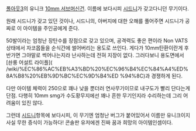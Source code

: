 [폴아웃3](%ED%8F%B4%EC%95%84%EC%9B%833.md)의 유니크 [10mm 서브머신건](10mm%20%EC%84%9C%EB%B8%8C%20%EB%A8%B8%EC%8B%A0%EA%B1%B4.md). 이름에 보다시피
[시드니](%EC%8B%9C%EB%93%9C%EB%8B%88%28%ED%8F%B4%EC%95%84%EC%9B%833%29.md)가
갖고다니던 무기이다.

원래 시드니가 갖고 있던 것이나, 시드니의, 아버지에 대한 오해를 풀어주면 시드니가 공짜로 이 아이템을 주인공에게 준다.  

50발이라는 엄청난 장탄수를 장점으로 갖고 있으며, 공격력도 좋은 편이라 Non VATS상태에서 자코몹들을 순식간에 썰어버리는 용도로
쓰인다. 게다가 10mm탄환이란게 후반가면 그야말로 썩어나는지라 난사하는데 전혀 지장이 없다. 그러다보니 용도면에서 [솬룽 어설트 라이플](
/wiki/%EC%86%AC%EB%A3%BD%20%EC%96%B4%EC%84%A4%ED%8A%B8%20%EB%9D%BC%EC%9D%B4%ED
%94%8C)과 경쟁하게 된다.

다만 아이템 체력이 250으로 꽤나 낮을 뿐더러 연사무기이므로 내구도가 빨리 단다는게 단점. 다행히 10mm smg가 수도황무지에선 꽤나
흔한 무기인지라 수리하는데 그리 어려움이 있진 않다.  

그런데
[시드니](%EC%8B%9C%EB%93%9C%EB%8B%88%28%ED%8F%B4%EC%95%84%EC%9B%833%29.md)항목에
보다시피, 이 무기엔 엄청난 버그가 붙어있어서 이름만 유니크이지 사실 무한 증식이 가능하다! 콘솔판 유저에겐 진짜 꿈과 희망의
아이템인셈이다.

